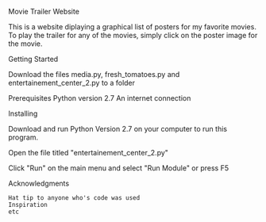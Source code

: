 Movie Trailer Website

This is a website diplaying a graphical list of posters for my favorite movies. To play the trailer for any of the movies, simply click on the poster image for the movie.

Getting Started

Download the files media.py, fresh_tomatoes.py and entertainement_center_2.py to a folder

Prerequisites
Python version 2.7
An internet connection

Installing

Download and run Python Version 2.7 on your computer to run this program.

Open the file titled "entertainement_center_2.py"

Click "Run" on the main menu and select "Run Module" or press F5

Acknowledgments

    Hat tip to anyone who's code was used
    Inspiration
    etc
